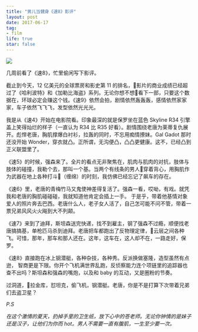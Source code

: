 ```yaml
---
title: "男儿当健身《速8》影评"
layout: post
date: 2017-06-17
tag:
- film
life: true
star: false
---
```


<img src="{{ site.url }}/assets/images/fast8.jpg" style="display:block; margin: 0 auto;" />

<span class="fl">几</span>周前看了《速8》，忙里偷闲写下影评。

截止到今天，12 亿美元的全球票房和影史第 11 的排名，影片的商业成绩已经超过了《哈利波特》和《加勒比海盗》系列。无论你想不想看下一部，只要这个数据在，环球必定会赚这个钱。《速9》依然会拍，剧情依然轰轰轰，感情依然家家家，车子依然飞飞飞，发型依然光光光。

我是从《速4》开始在电影院看。印象最深的就是保罗坐在蓝色 Skyline R34 引擎盖上笑得灿烂的样子（一直认为 R34 比 R35 好看）。剧情围绕老唐为莱蒂复仇展开。彪悍老唐，胸肌撑爆白衬衫，拉轰的同时，不忘用痴情撩妹。Gal Gadot 那时还没开始 Wonder，穿衣就凸。正所谓，无沟便凸，凸凸更健康。这不，已经凸到正义联盟里了。

《速5》的时候，强森来了。全片的看点无非聚焦在，肌肉与肌肉的对抗，肢体与肢体的碰撞，我勒个去，那叫一个基。当两个有线条的男人穿着背心，用胸肌作为武器在地上各种打斗（缠绵）的时刻，我仿佛已经忘记了飙车的存在。

《速6》里，老唐的青梅竹马又鬼使神差得复活了。强森一看，哎呦，有戏。就凭我和老唐的胸肌碰碰碰，我就知道他肯定会插上一手。 于是乎，带着他基情对象爱人的照片奔去巴西。老唐什么人，老子女人活了，自己怎可能不问不管，带着一票兄弟风风火火飚到大不列颠。

《速7》来到了迪拜，斯坦森送完快递，找不到雇主，钢了强森不过瘾，顺便找老唐搞搞基，单枪匹马杀到迪拜。老唐把车都跑出了反物理定律，云层之间各种飞。可惜，那年，那车和那人还在。这年，这车在，这人却不在，一路走好，保罗。

《速8》直接跑在冰上钢潜艇，各种杂技，各种秀。反派换做塞隆，造型虽然有点逊， 智商更是下限。你开个飞机满世界乱跑，反侦察能力连个项链里的追踪器也查不出吗？斯坦森和强森的嘴炮，以及和 baby 的互动，又是圈粉的节奏。

过洞道，拉金库，怼坦克，偷飞机，钢潜艇。老唐，你是不是打算下次带着兄弟们去盗卫星？

*P.S*

*在这个激情的夏天，扔掉手里的卫生纸，放下心中的苍老师。无论你钟情的是妹子还是汉子，让他们为你而 hot。男人不需要一直有腹肌，一生至少要一次。*
